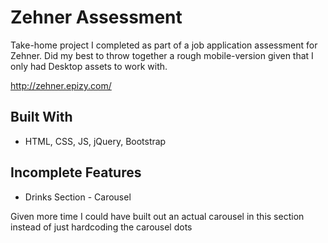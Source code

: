 # Zehner Assessment

Take-home project I completed as part of a job application assessment for Zehner. Did my best to throw together a rough mobile-version given that I only had Desktop assets to work with.

http://zehner.epizy.com/

## Built With

* HTML, CSS, JS, jQuery, Bootstrap

## Incomplete Features

* Drinks Section - Carousel

Given more time I could have built out an actual carousel in this section instead of just hardcoding the carousel dots
